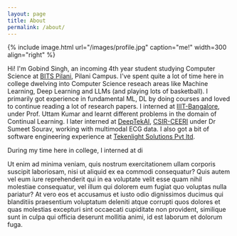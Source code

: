 ```yaml
---
layout: page
title: About
permalink: /about/
---
```


{% include image.html url="/images/profile.jpg" caption="me!" width=300 align="right" %}


Hi! I'm Gobind Singh, an incoming 4th year student studying Computer Science at [BITS Pilani](https://www.bits-pilani.ac.in), Pilani Campus. I've spent quite a lot of time here in college dwelving into Computer Science reseach areas like Machine Learning, Deep Learning and LLMs (and playing lots of basketball). I primarily got experience in fundamental ML, DL by doing courses and loved to continue reading a lot of research papers. I interned at [IIIT-Bangalore](https://www.iiitb.ac.in/), under Prof. Uttam Kumar and learnt different problems in the domain of Continual Learning. I later interned at [DeepTekAI](https://www.deeptek.ai/), [CSIR-CEERI](https://www.ceeri.res.in/) under Dr Sumeet Sourav, working with multimodal ECG data. I also got a bit of software engineering experience at [Tekenlight Solutions Pvt ltd](www.tekenlight.com).

During my time here in college, I interned at di 

Ut enim ad minima veniam, quis nostrum exercitationem ullam corporis suscipit laboriosam, nisi ut aliquid ex ea commodi consequatur? Quis autem vel eum iure reprehenderit qui in ea voluptate velit esse quam nihil molestiae consequatur, vel illum qui dolorem eum fugiat quo voluptas nulla pariatur? At vero eos et accusamus et iusto odio dignissimos ducimus qui blanditiis praesentium voluptatum deleniti atque corrupti quos dolores et quas molestias excepturi sint occaecati cupiditate non provident, similique sunt in culpa qui officia deserunt mollitia animi, id est laborum et dolorum fuga.